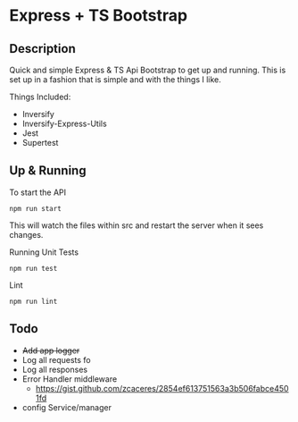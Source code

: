 # Express + TS Bootstrap

## Description
Quick and simple Express & TS Api Bootstrap to get up and running. This is set up in a fashion that is simple and with the things I like.

Things Included:
* Inversify
* Inversify-Express-Utils
* Jest
* Supertest


## Up & Running
To start the API
```
npm run start
```
This will watch the files within src and restart the server when it sees changes.

Running Unit Tests
```
npm run test
```

Lint
```
npm run lint
```

## Todo
* ~~Add app logger~~
* Log all requests fo
* Log all responses
* Error Handler middleware
    * https://gist.github.com/zcaceres/2854ef613751563a3b506fabce4501fd
* config Service/manager
